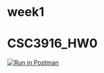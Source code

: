 # week1
# CSC3916_HW0
[![Run in Postman](https://run.pstmn.io/button.svg)](https://app.getpostman.com/run-collection/3bc7cf13f30fa2fb9cdf#?env%5BTest%5D=W3siZGVzY3JpcHRpb24iOnsiY29udGVudCI6IiIsInR5cGUiOiJ0ZXh0L3BsYWluIn0sInZhbHVlIjoiQzlXUWJtNG92Rm9DIiwia2V5IjoiaWRzIiwiZW5hYmxlZCI6dHJ1ZX0seyJ2YWx1ZSI6IlR1cmluZyIsImtleSI6ImJvb2tfdGl0bGUiLCJlbmFibGVkIjp0cnVlfSx7InZhbHVlIjoiZ29vZ2xlYm9va3MuanMiLCJrZXkiOiJib29rIiwiZW5hYmxlZCI6dHJ1ZX1d)
